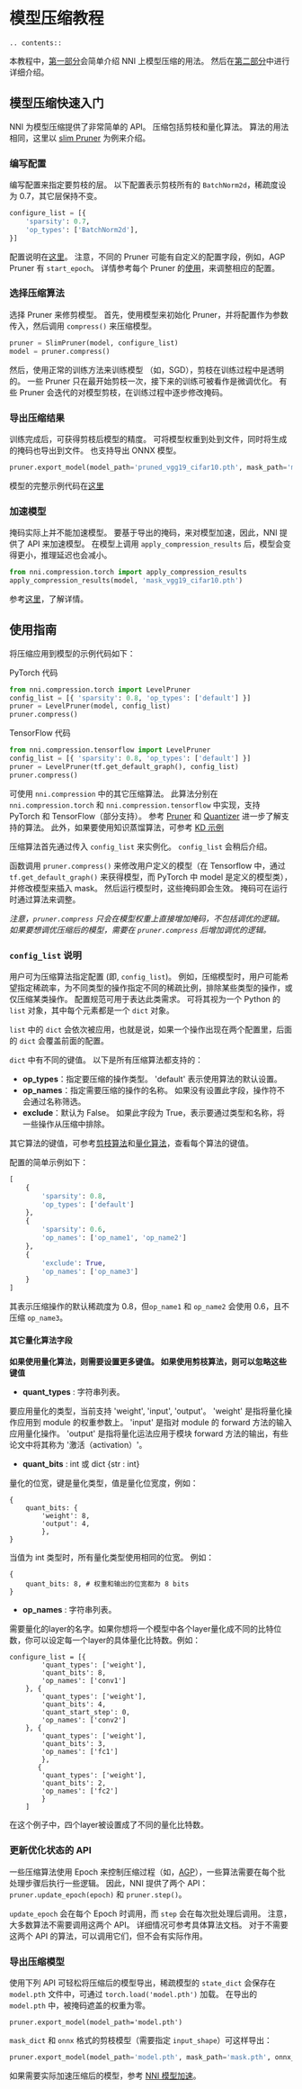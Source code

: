 # 模型压缩教程

```eval_rst
.. contents::
```

本教程中，[第一部分](#模型压缩快速入门)会简单介绍 NNI 上模型压缩的用法。 然后在[第二部分](#使用指南)中进行详细介绍。

## 模型压缩快速入门

NNI 为模型压缩提供了非常简单的 API。 压缩包括剪枝和量化算法。 算法的用法相同，这里以 [slim Pruner](https://nni.readthedocs.io/zh/latest/Compressor/Pruner.html#slim-pruner) 为例来介绍。

### 编写配置

编写配置来指定要剪枝的层。 以下配置表示剪枝所有的 `BatchNorm2d`，稀疏度设为 0.7，其它层保持不变。

```python
configure_list = [{
    'sparsity': 0.7,
    'op_types': ['BatchNorm2d'],
}]
```

配置说明在[这里](#config-list-说明)。 注意，不同的 Pruner 可能有自定义的配置字段，例如，AGP Pruner 有 `start_epoch`。 详情参考每个 Pruner 的[使用](./Pruner.md)，来调整相应的配置。

### 选择压缩算法

选择 Pruner 来修剪模型。 首先，使用模型来初始化 Pruner，并将配置作为参数传入，然后调用 `compress()` 来压缩模型。

```python
pruner = SlimPruner(model, configure_list)
model = pruner.compress()
```

然后，使用正常的训练方法来训练模型 （如，SGD），剪枝在训练过程中是透明的。 一些 Pruner 只在最开始剪枝一次，接下来的训练可被看作是微调优化。 有些 Pruner 会迭代的对模型剪枝，在训练过程中逐步修改掩码。

### 导出压缩结果

训练完成后，可获得剪枝后模型的精度。 可将模型权重到处到文件，同时将生成的掩码也导出到文件。 也支持导出 ONNX 模型。

```python
pruner.export_model(model_path='pruned_vgg19_cifar10.pth', mask_path='mask_vgg19_cifar10.pth')
```

模型的完整示例代码在[这里](https://github.com/microsoft/nni/blob/master/examples/model_compress/model_prune_torch.py)

### 加速模型

掩码实际上并不能加速模型。 要基于导出的掩码，来对模型加速，因此，NNI 提供了 API 来加速模型。 在模型上调用 `apply_compression_results` 后，模型会变得更小，推理延迟也会减小。

```python
from nni.compression.torch import apply_compression_results
apply_compression_results(model, 'mask_vgg19_cifar10.pth')
```

参考[这里](ModelSpeedup.md)，了解详情。

## 使用指南

将压缩应用到模型的示例代码如下：

PyTorch 代码

```python
from nni.compression.torch import LevelPruner
config_list = [{ 'sparsity': 0.8, 'op_types': ['default'] }]
pruner = LevelPruner(model, config_list)
pruner.compress()
```

TensorFlow 代码

```python
from nni.compression.tensorflow import LevelPruner
config_list = [{ 'sparsity': 0.8, 'op_types': ['default'] }]
pruner = LevelPruner(tf.get_default_graph(), config_list)
pruner.compress()
```


可使用 `nni.compression` 中的其它压缩算法。 此算法分别在 `nni.compression.torch` 和 `nni.compression.tensorflow` 中实现，支持 PyTorch 和 TensorFlow（部分支持）。 参考 [Pruner](./Pruner.md) 和 [Quantizer](./Quantizer.md) 进一步了解支持的算法。 此外，如果要使用知识蒸馏算法，可参考 [KD 示例](../TrialExample/KDExample.md)

压缩算法首先通过传入 `config_list` 来实例化。 `config_list` 会稍后介绍。

函数调用 `pruner.compress()` 来修改用户定义的模型（在 Tensorflow 中，通过 `tf.get_default_graph()` 来获得模型，而 PyTorch 中 model 是定义的模型类），并修改模型来插入 mask。 然后运行模型时，这些掩码即会生效。 掩码可在运行时通过算法来调整。

*注意，`pruner.compress` 只会在模型权重上直接增加掩码，不包括调优的逻辑。 如果要想调优压缩后的模型，需要在 `pruner.compress` 后增加调优的逻辑。*

### `config_list` 说明

用户可为压缩算法指定配置 (即, `config_list`)。 例如，压缩模型时，用户可能希望指定稀疏率，为不同类型的操作指定不同的稀疏比例，排除某些类型的操作，或仅压缩某类操作。 配置规范可用于表达此类需求。 可将其视为一个 Python 的 `list` 对象，其中每个元素都是一个 `dict` 对象。

`list` 中的 `dict` 会依次被应用，也就是说，如果一个操作出现在两个配置里，后面的 `dict` 会覆盖前面的配置。

`dict` 中有不同的键值。 以下是所有压缩算法都支持的：

* __op_types__：指定要压缩的操作类型。 'default' 表示使用算法的默认设置。
* __op_names__：指定需要压缩的操作的名称。 如果没有设置此字段，操作符不会通过名称筛选。
* __exclude__：默认为 False。 如果此字段为 True，表示要通过类型和名称，将一些操作从压缩中排除。

其它算法的键值，可参考[剪枝算法](./Pruner.md)和[量化算法](./Quantizer.md)，查看每个算法的键值。

配置的简单示例如下：

```python
[
    {
        'sparsity': 0.8,
        'op_types': ['default']
    },
    {
        'sparsity': 0.6,
        'op_names': ['op_name1', 'op_name2']
    },
    {
        'exclude': True,
        'op_names': ['op_name3']
    }
]
```

其表示压缩操作的默认稀疏度为 0.8，但`op_name1` 和 `op_name2` 会使用 0.6，且不压缩 `op_name3`。

#### 其它量化算法字段

**如果使用量化算法，则需要设置更多键值。 如果使用剪枝算法，则可以忽略这些键值**

* __quant_types__ : 字符串列表。

要应用量化的类型，当前支持 'weight', 'input', 'output'。 'weight' 是指将量化操作应用到 module 的权重参数上。 'input' 是指对 module 的 forward 方法的输入应用量化操作。 'output' 是指将量化运法应用于模块 forward 方法的输出，有些论文中将其称为 '激活（activation）'。

* __quant_bits__ : int 或 dict {str : int}

量化的位宽，键是量化类型，值是量化位宽度，例如：
```
{
    quant_bits: {
        'weight': 8,
        'output': 4,
        },
}
```
当值为 int 类型时，所有量化类型使用相同的位宽。 例如：
```
{
    quant_bits: 8, # 权重和输出的位宽都为 8 bits
}
```
* __op_names__ : 字符串列表。

需要量化的layer的名字。如果你想将一个模型中各个layer量化成不同的比特位数，你可以设定每一个layer的具体量化比特数。例如：
```
configure_list = [{
        'quant_types': ['weight'],        
        'quant_bits': 8, 
        'op_names': ['conv1']
    }, {
        'quant_types': ['weight'],
        'quant_bits': 4,
        'quant_start_step': 0,
        'op_names': ['conv2']
    }, {
        'quant_types': ['weight'],
        'quant_bits': 3,
        'op_names': ['fc1']
        },
       {
        'quant_types': ['weight'],
        'quant_bits': 2,
        'op_names': ['fc2']
        }
    ]
```
在这个例子中，四个layer被设置成了不同的量化比特数。

### 更新优化状态的 API

一些压缩算法使用 Epoch 来控制压缩过程（如，[AGP](https://nni.readthedocs.io/zh/latest/Compressor/Pruner.html#agp-pruner)），一些算法需要在每个批处理步骤后执行一些逻辑。 因此，NNI 提供了两个 API：`pruner.update_epoch(epoch)` 和 `pruner.step()`。

`update_epoch` 会在每个 Epoch 时调用，而 `step` 会在每次批处理后调用。 注意，大多数算法不需要调用这两个 API。 详细情况可参考具体算法文档。 对于不需要这两个 API 的算法，可以调用它们，但不会有实际作用。

### 导出压缩模型

使用下列 API 可轻松将压缩后的模型导出，稀疏模型的 `state_dict` 会保存在 `model.pth` 文件中，可通过 `torch.load('model.pth')` 加载。 在导出的 `model.pth` 中，被掩码遮盖的权重为零。

```
pruner.export_model(model_path='model.pth')
```

`mask_dict` 和 `onnx` 格式的剪枝模型（需要指定 `input_shape`）可这样导出：

```python
pruner.export_model(model_path='model.pth', mask_path='mask.pth', onnx_path='model.onnx', input_shape=[1, 1, 28, 28])
```

如果需要实际加速压缩后的模型，参考 [NNI 模型加速](./ModelSpeedup.md)。
